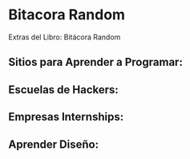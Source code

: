 # Bitacora Random
Extras del Libro: Bitácora Random

## Sitios para Aprender a Programar:

## Escuelas de Hackers:

## Empresas Internships:

## Aprender Diseño:





